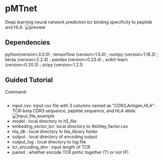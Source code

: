 # pMTnet
Deep learning neural network prediction tcr binding specificity to peptide and HLA. 
![preview](https://github.com/tianshilu/pMTnet/blob/master/example_pic/flow_chart.png)
## Dependencies
python(version>3.0.0) ; 
tensorflow (version>1.5.0) ; 
numpy (version=1.16.3) ; 
keras (version=2.2.4) ; 
pandas (version=0.23.4) ; 
scikit-learn (version=0.20.3) ; 
scipy (version=1.2.1)
## Guided Tutorial
Command:
```

```
* input.csv: input csv file with 3 columns named as "CDR3,Antigen,HLA": TCR-beta CDR3 sequence, peptide sequence, and HLA allele.\
![Input_file_example](https://github.com/tianshilu/pMTnet/blob/master/example_pic/input_file_example.png)
* model : local directory to h5_file
* embeding_vector_tcr: local directory to Atchley_factor.csv
* hla_db : local directory to hla_library folder
* output : local directory of encoding output
* output_log : local directory to log file
* tcr_encoding_dim : input length of TCR
* paired : whether encode TCR pmhc together (T) or not (F)

